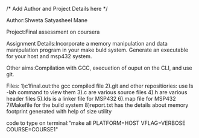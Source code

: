 /* Add Author and Project Details here */

Author:Shweta Satyasheel Mane

Project:Final assessment on coursera

Assignment Details:Incorporate a memory manipulation and data manipulation program in your make buld system. Generate an 
executable for your host and msp432 system.

Other aims:Compilation with GCC, execuetion of ouput on the CLI, and 
use git.

Files:
1)c1final.out:the gcc compiled file
2).git and other repositiories: use ls -lah command to view them 
3).c are various source files
4).h are various header files
5).lds is a linker file for MSP432
6).map file for MSP432
7)Makefile for the build system
8)report.txt has the details about memory footprint generated with help of size utility

code to type on terminal:"make all PLATFORM=HOST VFLAG=VERBOSE COURSE=COURSE1"
